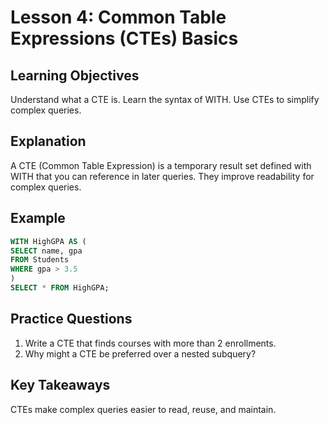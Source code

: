 # Lesson 4: Common Table Expressions (CTEs) Basics

## Learning Objectives
Understand what a CTE is.
Learn the syntax of WITH.
Use CTEs to simplify complex queries.

## Explanation
A CTE (Common Table Expression) is a temporary result set defined with WITH that you can reference in later queries. They improve readability for complex queries.

## Example
```sql
WITH HighGPA AS (
SELECT name, gpa
FROM Students
WHERE gpa > 3.5
)
SELECT * FROM HighGPA;
```

## Practice Questions
1. Write a CTE that finds courses with more than 2 enrollments.
2. Why might a CTE be preferred over a nested subquery?

## Key Takeaways
CTEs make complex queries easier to read, reuse, and maintain.
